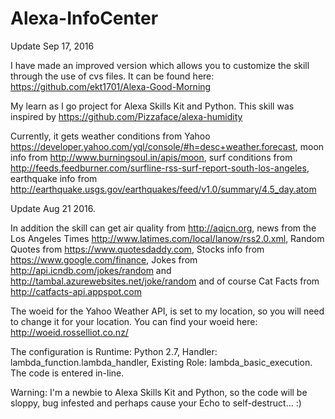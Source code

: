 # Alexa-InfoCenter

Update Sep 17, 2016

I have made an improved version which allows you to customize the skill through the use of cvs files.  It can be found here: https://github.com/ekt1701/Alexa-Good-Morning


My learn as I go project for Alexa Skills Kit and Python. This skill was inspired by https://github.com/Pizzaface/alexa-humidity

Currently, it gets weather conditions from Yahoo https://developer.yahoo.com/yql/console/#h=desc+weather.forecast, moon info from http://www.burningsoul.in/apis/moon, surf conditions from http://feeds.feedburner.com/surfline-rss-surf-report-south-los-angeles, earthquake info from http://earthquake.usgs.gov/earthquakes/feed/v1.0/summary/4.5_day.atom

Update Aug 21 2016.

In addition the skill can get air quality from http://aqicn.org, news from the Los Angeles Times http://www.latimes.com/local/lanow/rss2.0.xml, Random Quotes from https://www.quotesdaddy.com, Stocks info from https://www.google.com/finance, Jokes from http://api.icndb.com/jokes/random and http://tambal.azurewebsites.net/joke/random and of course Cat Facts from http://catfacts-api.appspot.com

The woeid for the Yahoo Weather API, is set to my location, so you will need to change it for your location. You can find your woeid here: http://woeid.rosselliot.co.nz/

The configuration is Runtime: Python 2.7, Handler: lambda_function.lambda_handler, Existing Role: lambda_basic_execution. The code is entered in-line.

Warning: I'm a newbie to Alexa Skills Kit and Python, so the code will be sloppy, bug infested and perhaps cause your Echo to self-destruct... :)
